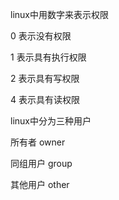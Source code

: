 linux中用数字来表示权限

0 表示没有权限

1 表示具有执行权限

2 表示具有写权限

4 表示具有读权限



linux中分为三种用户

所有者 owner

同组用户 group

其他用户 other